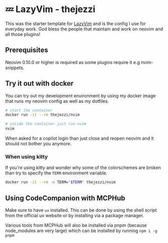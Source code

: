 # 💤 LazyVim - thejezzi

This was the starter template for [LazyVim](https://github.com/LazyVim/LazyVim)
and is the config I use for everyday work. God bless the people that maintain
and work on neovim and all those plugins!

## Prerequisites

Neovim 0.10.0 or higher is required as some plugins require it e.g nvim-snippets.

## Try it out with docker

You can try out my development environment by using my docker image that runs
my neovim config as well as my dotfiles.

```sh
# start the container
docker run -it --rm thejezzi/nvim

# inside the container just run nvim
nvim
```

When asked for a copilot login than just close and reopen neovim and it should
not bother you anymore.

### When using kitty

If you're using kitty and wonder why some of the colorschemes are broken than
try to specify the `TERM` environment variable.

```sh
docker run -it --rm -e TERM="$TERM" thejezzi/nvim
```

## Using CodeCompanion with MCPHub

Make sure to have `uv` installed. This can be done by using the shell script
from the official uv website or by installing via a package manager.

Various tools from MCPHub will also be installed via pnpm (because node_modules
are very large) which can be installed by running `npm i -g pnpm`
